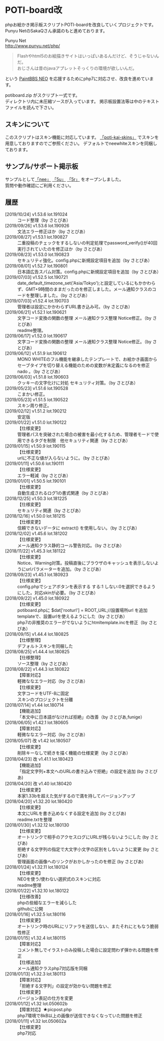 <h1>POTI-board改</h1>
<p>
	phpお絵かき掲示板スクリプトPOTI-boardを改良していくプロジェクトです。<br>
	Punyu NetのSakaQさん承諾のもと進めております。
</p>
<p>
	Punyu Net <br>
	<a href="http://www.punyu.net/php/">http://www.punyu.net/php/</a>
</p>
<blockquote>
	Flashやhtml5のお絵描きサイトはいっぱいあるんだけど、そうじゃないんだ。  <br>
	おじさんは昔のjavaアプレットそっくりの環境が欲しいんだ。
</blockquote>
<p>
	という <a href="https://github.com/funige/neo/">PaintBBS NEO</a>
	を応援するためにphp7に対応させ、改良を進めています。
</p>
<p>
	potiboard.zip がスクリプト一式です。<br>
	ディレクトリ内に未圧縮ソースが入っています。
	掲示板設置法等は中のテキストファイルを読んで下さい。
</p>
<h2>スキンについて</h2>
	このスクリプトはスキン機能に対応しています。
	<a href="https://github.com/sakots/poti-kai-skins">「poti-kai-skins」</a>
	でスキンを用意しておりますのでご参照ください。
	デフォルトでneewhiteスキンを同梱しております。
<h2>サンプル/サポート掲示板</h2>
<p>
	サンプルとして<a href="https://sakots.red/nee/">「nee」</a>
	<a href="https://sakots.red/5u/">「5u」</a>
	<a href="https://sakots.red/5r/">「5r」</a>
	をオープンしました。 <br>
	質問や動作確認にご利用ください。
</p>
<h2>履歴</h2>
<dl>
	<dt class="ver">[2019/10/24] v1.53.6 lot.191024</dt>
	<dd class="con">コード整理（by さとぴあ）</dd>
	<dt class="ver">[2019/09/26] v1.53.6 lot.190926</dt>
	<dd class="con">文法エラー修正ほか（by さとぴあ）</dd>
	<dt class="ver">[2019/08/27] v1.53.1 lot.190827</dt>
	<dd class="con">二重投稿のチェックをするしないの判定処理でpassword_verify()が40回実行されていたのを修正ほか（by さとぴあ）</dd>
	<dt class="ver">[2019/08/23] v1.53.0 lot.190823</dt>
	<dd class="con">セキュリティ強化。config.phpに新規設定項目を追加（by さとぴあ）</dd>
	<dt class="ver">[2019/08/01] v1.52.7 lot.190801</dt>
	<dd class="con">日本語広告スパム対策。config.phpに新規設定項目を追加（by さとぴあ）</dd>
	<dt class="ver">[2019/07/03] v1.52.5 lot.190721</dt>
	<dd class="con">date_default_timezone_set('Asia/Tokyo');と設定しているにもかかわらず、GMT+9時間のままだったのを修正しました。メール通知クラスのコードを整理しました。（by さとぴあ）</dd>
	<dt class="ver">[2019/07/03] v1.52.4 lot.190703</dt>
	<dd class="con">管理者は設定にかかわらずURL書き込み可。（by さとぴあ）</dd>
	<dt class="ver">[2019/06/21] v1.52.1 lot.190621</dt>
	<dd class="con">文字コード変換の関数の整理 メール通知クラス整理 Notice修正。（by さとぴあ）</dd>
	<dd class="con">readme整理。</dd>
	<dt class="ver">[2019/06/17] v1.52.0 lot.190617</dt>
	<dd class="con">文字コード変換の関数の整理 メール通知クラス整理 Notice修正。（by さとぴあ）</dd>
	<dt class="ver">[2019/06/12] v1.51.9 lot.190612</dt>
	<dd class="con">MONO WHITEのフル機能を継承したテンプレートで、お絵かき画面からセーブタイプを切り替える機能のための変数が未定義になるのを修正nado
	。（by さとぴあ）</dd>
	<dt class="ver">[2019/06/03] v1.51.8 lot.190603</dt>
	<dd class="con">クッキーの文字化けに対処 セキュリティ対策。（by さとぴあ）</dd>
	<dt class="ver">[2019/05/23] v1.51.6 lot.190528</dt>
	<dd class="con">こまかい修正。</dd>
	<dt class="ver">[2019/05/23] v1.51.5 lot.190522</dt>
	<dd class="con">スキン周り修正。</dd>
	<dt class="ver">[2019/02/12] v1.51.2 lot.190212</dt>
	<dd class="con">安定版</dd>
	<dt class="ver">[2019/01/22] v1.51.0 lot.190122</dt>
	<dd class="con">【仕様変更】</dd>
	<dd>管理者パスを突破された場合の被害を最小化するため、管理者モードで使用できるタグを制限　他セキュリティ関連（by さとぴあ）</dd>
	<dt class="ver">[2019/01/15] v1.50.9 lot.190115</dt>
	<dd class="con">【仕様変更】</dd>
	<dd>urlに不正な値が入らないように。（by さとぴあ）</dd>
	<dt class="ver">[2019/01/11] v1.50.6 lot.190111</dt>
	<dd class="con">【仕様変更】</dd>
	<dd>エラー軽減（by さとぴあ）</dd>
	<dt class="ver">[2019/01/01] v1.50.5 lot.190101</dt>
	<dd class="con">【仕様変更】</dd>
	<dd>自動生成されるログ1の書式関連（by さとぴあ）</dd>
	<dt class="ver">[2018/12/25] v1.50.3 lot.181225</dt>
	<dd class="con">【仕様変更】</dd>
	<dd>セキュリティ関連（by さとぴあ）</dd>
	<dt class="ver">[2018/12/16] v1.50.0 lot.181215</dt>
	<dd class="con">【仕様変更】</dd>
	<dd>信頼できないデータに extract() を使用しない。（by さとぴあ）</dd>
	<dt class="ver">[2018/12/02] v1.45.6 lot.181202</dt>
	<dd class="con">【仕様変更】</dd>
	<dd>メール通知クラス静的コール警告対応。（by さとぴあ）</dd>
	<dt class="ver">[2018/11/22] v1.45.3 lot.181122</dt>
	<dd class="con">【仕様変更】</dd>
	<dd>Notice、Warning対策。投稿直後にブラウザのキャッシュを表示しないようにurlパラメーターを追加。（by さとぴあ）</dd>
	<dt class="ver">[2018/09/23] v1.45.1 lot.180923</dt>
	<dd class="con">【仕様変更】</dd>
	<dd>config.phpでシェアボタンを表示する する:1 しない:0を選択できるようにした。対応skinが必要。（by さとぴあ）</dd>
	<dt class="ver">[2018/09/22] v1.45.0 lot.180922</dt>
	<dd class="con">【仕様変更】</dd>
	<dd>potiboard.phpに $dat['rooturl'] = ROOT_URL;//設置場所url を追加</dd>
	<dd>templateで、設置urlを使えるようにした（by さとぴあ）</dd>
	<dd>php7の非推奨のエラーがでないようにhtmltemplate.incを修正（by さとぴあ）</dd>
	<dt class="ver">[2018/09/15] v1.44.4 lot.180825</dt>
	<dd class="con">【仕様整理】</dd>
	<dd>デフォルトスキンを同梱した</dd>
	<dt class="ver">[2018/08/25] v1.44.4 lot.180825</dt>
	<dd class="con">【仕様整理】</dd>
	<dd>ソース整理（by さとぴあ）</dd>
	<dt class="ver">[2018/08/22] v1.44.3 lot.180822</dt>
	<dd class="con">【障害対応】</dd>
	<dd>軽微ななエラー対応（by さとぴあ）</dd>
	<dd class="con">【仕様変更】</dd>
	<dd>文字コードをUTF-8に固定</dd>
	<dd>スキンのプロジェクトを分離</dd>
	<dt class="ver">[2018/07/14] v1.44 lot.180714</dt>
	<dd class="con">【機能追加】</dd>
	<dd>「本文中に日本語がなければ拒絶」の改善（by さとぴあ,funige）</dd>
	<dt class="ver">[2018/06/05] v1.42.1 lot.180605</dt>
	<dd class="con">【障害対応】</dd>
	<dd>軽微ななエラー対応（by さとぴあ）</dd>
	<dt class="ver">[2018/05/07] 改 v1.42 lot.180507</dt>
	<dd class="con">【仕様変更】</dd>
	<dd>削除キーなしで続きを描く機能の仕様変更（by さとぴあ）</dd>
	<dt class="ver">[2018/04/23] 改 v1.41.1 lot.180423</dt>
	<dd class="con">【機能追加】</dd>
	<dd>「指定文字列+本文へのURLの書き込みで拒絶」の設定を追加 (by さとぴあ)</dd>
	<dt class="ver">[2018/04/20] 改 v1.40 lot.180420</dt>
	<dd class="con">【仕様変更】</dd>
	<dd>本家1.33bを超えた気がするので満を持してバージョンアップ</dd>
	<dt class="ver">[2018/04/20] v1.32.20 lot.180420</dt>
	<dd class="con">【仕様変更】</dd>
	<dd>本文にURLを書き込めなくする設定を追加 (by さとぴあ)</dd>
	<dd>readme.txtを整理</dd>
	<dt class="ver">[2018/01/30] v1.32.12 lot.180130</dt>
	<dd class="con">【仕様変更】</dd>
	<dd>オートリンクで相手のアクセスログにURLが残らないようにした (by さとぴあ)</dd>
	<dd>拒絶する文字列の指定で大文字小文字の区別をしないように変更 (by さとぴあ)</dd>
	<dd>管理画面の画像へのリンクがおかしかったのを修正 (by さとぴあ)</dd>
	<dt class="ver">[2018/01/24] v1.32.11 lot.180124</dt>
	<dd class="con">【仕様変更】</dd>
	<dd>NEOを使う/使わない選択式のスキンに対応</dd>
	<dd>readme整理</dd>
	<dt class="ver">[2018/01/22] v1.32.10 lot.180122</dt>
	<dd class="con">【仕様改善】</dd>
	<dd>phpの些細なエラーを減らした</dd>
	<dd>githubに公開</dd>
	<dt class="ver">[2018/01/16] v1.32.5 lot.180116</dt>
	<dd class="con">【仕様変更】</dd>
	<dd>オートリンク時のURLにリファラを送信しない、またそれにともなう脆弱性修正</dd>
	<dt class="ver">[2018/01/15] v1.32.4 lot.180115</dt>
	<dd class="con">【障害対応】</dd>
	<dd>コメント無しでイラストのみ投稿した場合に設定問わず弾かれる問題を修正</dd>
	<dd class="con">【仕様追加】</dd>
	<dd>メール通知クラスphp7対応版を同梱</dd>
	<dt class="ver">[2018/01/13] v1.32.3 lot.180113</dt>
	<dd class="con">【障害対応】</dd>
	<dd>「拒絶する文字列」の設定が効かない問題を修正</dd>
	<dd class="con">【仕様変更】</dd>
	<dd>バージョン表記の仕方を変更</dd>
	<dt class="ver">[2018/01/12] v1.32 lot.050602b</dt>
	<dd class="con">【障害対応】★picpost.php</dd>
	<dd>php7環境で8kB以上の画像が送信できなくなっていた問題を修正</dd>
	<dt class="ver">[2018/01/11] v1.32 lot.050602a</dt>
	<dd class="con">【仕様変更】</dd>
	<dd>php7対応</dd>
	<!-- <dt class="ver"></dt>
	<dd class="con"></dd>
	<dd></dd> -->
</dl>
